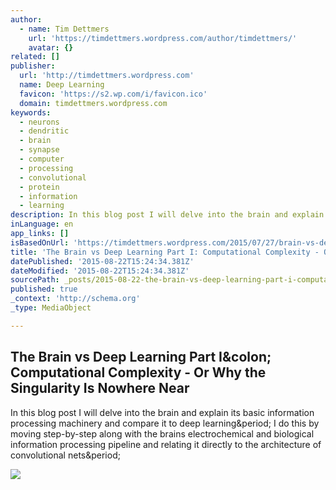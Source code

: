 ```yaml
---
author:
  - name: Tim Dettmers
    url: 'https://timdettmers.wordpress.com/author/timdettmers/'
    avatar: {}
related: []
publisher:
  url: 'http://timdettmers.wordpress.com'
  name: Deep Learning
  favicon: 'https://s2.wp.com/i/favicon.ico'
  domain: timdettmers.wordpress.com
keywords:
  - neurons
  - dendritic
  - brain
  - synapse
  - computer
  - processing
  - convolutional
  - protein
  - information
  - learning
description: In this blog post I will delve into the brain and explain its basic information processing machinery and compare it to deep learning. I do this by moving step-by-step along with the brains electrochemical and biological information processing pipeline and relating it directly to the architecture of convolutional nets.
inLanguage: en
app_links: []
isBasedOnUrl: 'https://timdettmers.wordpress.com/2015/07/27/brain-vs-deep-learning-singularity/'
title: 'The Brain vs Deep Learning Part I: Computational Complexity - Or Why the Singularity Is Nowhere Near'
datePublished: '2015-08-22T15:24:34.381Z'
dateModified: '2015-08-22T15:24:34.381Z'
sourcePath: _posts/2015-08-22-the-brain-vs-deep-learning-part-i-computational-complexity.md
published: true
_context: 'http://schema.org'
_type: MediaObject

---
```

<article style=""><h1>The Brain vs Deep Learning Part I&amp;colon; Computational Complexity - Or Why the Singularity Is Nowhere Near</h1><p>In this blog post I will delve into the brain and explain its basic information processing machinery and compare it to deep learning&amp;period; I do this by moving step-by-step along with the brains electrochemical and biological information processing pipeline and relating it directly to the architecture of convolutional nets&amp;period;</p><img src="https://timdettmers.files.wordpress.com/2015/07/neuron_anatomy1.jpg?w=700" /></article>